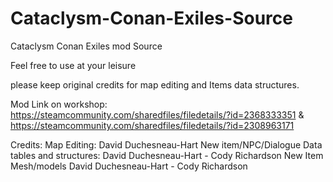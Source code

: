 # Cataclysm-Conan-Exiles-Source
Cataclysm Conan Exiles mod Source

Feel free to use at your leisure 

please keep original credits for map editing and Items data structures.

Mod Link on workshop: https://steamcommunity.com/sharedfiles/filedetails/?id=2368333351 & https://steamcommunity.com/sharedfiles/filedetails/?id=2308963171

Credits:
Map Editing: David Duchesneau-Hart
New item/NPC/Dialogue Data tables and structures: David Duchesneau-Hart - Cody Richardson
New Item Mesh/models David Duchesneau-Hart - Cody Richardson
